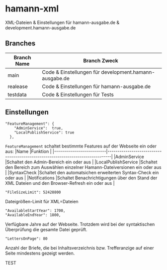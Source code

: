 # hamann-xml
XML-Dateien & Einstellungen für hamann-ausgabe.de & development.hamann-ausgabe.de

## Branches
|Branch Name|Branch Zweck                                            |
|-----------|--------------------------------------------------------|
| main      | Code & Einstellungen für development.hamann-ausgabe.de |
| realease  | Code & Einstellungen für hamann-ausgabe.de             |
| testdata  | Code & Einstellungen für Tests                         |

## Einstellungen
```
"FeatureManagement": {
    "AdminService":  true,
    "LocalPublishService": true
  },
```
`FeatureManagement` schaltet bestimmte Features auf der Webseite ein oder aus:
|Name                      |Funktion                                                                        |
|--------------------------|--------------------------------------------------------------------------------|
|AdminService              |Schaltet den Admin-Bereich ein oder aus                                         |
|LocalPublishService       |Schaltet den Bereich zum Auswählen einzelner Hamann-Dateiversionen ein oder aus |
|SyntaxCheck               |Schaltet den automatsichen erweiterten Syntax-Check ein oder aus                |
|Notifications             |Schaltet Benachrichtigungen über den Stand der XML Dateien und den Browser-Refresh ein oder aus                |

```
"FileSizeLimit": 52428800
```
Dateigrößen-Limit für XML=Dateien

```
"AvailableStartYear": 1700,
"AvailableEndYear": 1800,
```
Verfügbare Jahre auf der Webseite. Trotzdem wird bei der syntaktischen Überprüfung die gesamte Datei geprüft.

```
"LettersOnPage": 80
```
Anzahl der Briefe, die bei Inhaltsverzeichnis bzw. Trefferanzige auf einer Seite mindestens gezeigt werden.

TEST